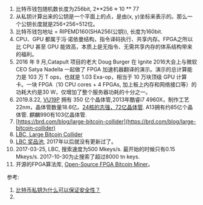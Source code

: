 1. 比特币钱包随机数长度为256bit, 2**256 ≈ 10 ** 77
2. 从私钥计算出来的公钥是一个平面上的点，是由(x, y)坐标来表示的。那么一个公钥长度就是256+256=512位。
3. 比特币钱包地址 = RIPEMD160(SHA256(公钥)), 长度为160bit.
4. CPU、GPU 都属于冯·诺依曼结构，指令译码执行、共享内存。FPGA之所以比 CPU 甚至 GPU 能效高，本质上是无指令、无需共享内存的体系结构带来的福利。
5. 2016 年 9 月,Catapult 项目的老大 Doug Burger 在 Ignite 2016大会上与微软 CEO Satya Nadella 一起做了 FPGA 加速机器翻译的演示。演示的总计算能力是 103 万 T ops，也就是 1.03 Exa-op，相当于 10 万块顶级 GPU 计算卡。一块 FPGA（10 CPU cores + 4 FPGAs, 加上板上内存和网络接口等）的功耗大约是30 W，仅增加了整个服务器功耗的十分之一。
6. 2019.8.22, [VU19P](https://china.xilinx.com/news/media-kits/xilinx-announces-the-worlds-largest-fpga.html) 拥有 350 亿个晶体管,2013年酷睿i7 4960X，制作工艺22nm，晶体管数量18.6亿。[24核的志强，72亿晶体管](https://www.fool.com/investing/2016/06/13/intel-corporation-reveals-interesting-fact-about-n.aspx). A13拥有约85亿个晶体管. 麒麟990有103亿晶体管.
7. [https://brd.com/blog/large-bitcoin-collider](https://brd.com/blog/large-bitcoin-collider)
8. [LBC, Large Bitcoin Collider](https://lbc.cryptoguru.org/about)
9. [LBC 奖品池](https://lbc.cryptoguru.org/trophies), 2017年以后就没有更新过了。
10. 2017-03-25, LBC, 搜索速度为500 Mkeys/s. 最开始的时候只有0.15 Mkeys/s. 2017-10-30为止搜索了超过8000 tn keys.
11. 开源的FPGA算法库, [Open-Source FPGA Bitcoin Miner](https://github.com/progranism/Open-Source-FPGA-Bitcoin-Miner)。


参考:

1. [比特币私钥为什么可以保证安全性？](https://boolwallet.com/index.php/2019/10/14/%E6%AF%94%E7%89%B9%E5%B8%81%E7%A7%81%E9%92%A5%E4%B8%BA%E4%BB%80%E4%B9%88%E5%8F%AF%E4%BB%A5%E4%BF%9D%E8%AF%81%E5%AE%89%E5%85%A8%E6%80%A7%EF%BC%9F/)
2. [](https://www.msra.cn/zh-cn/news/features/fpga-20170111)